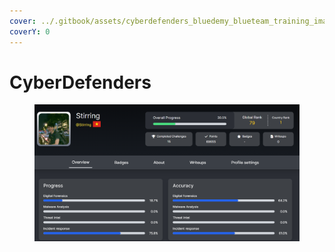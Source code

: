```yaml
---
cover: ../.gitbook/assets/cyberdefenders_bluedemy_blueteam_training_image.png
coverY: 0
---
```


# CyberDefenders



<figure><img src="../.gitbook/assets/image (14).png" alt=""><figcaption></figcaption></figure>
